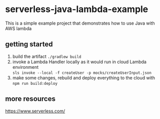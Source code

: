# serverless-java-lambda-example
This is a simple example project that demonstrates how to use Java with AWS lambda

## getting started

 1) build the artifact `./gradlew build`
 1) invoke a Lambda Handler locally as it would run in cloud Lambda environment  
 `sls invoke --local -f createUser -p mocks/createUserInput.json`
 1) make some changes, rebuild and deploy everything to the cloud with   
 `npm run build:deploy`
 
 
 ## more resources
 https://www.serverless.com/